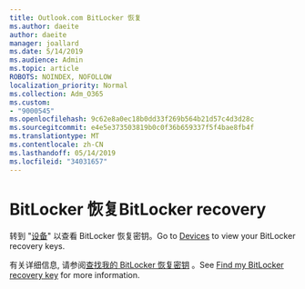 ```yaml
---
title: Outlook.com BitLocker 恢复
ms.author: daeite
author: daeite
manager: joallard
ms.date: 5/14/2019
ms.audience: Admin
ms.topic: article
ROBOTS: NOINDEX, NOFOLLOW
localization_priority: Normal
ms.collection: Adm_O365
ms.custom:
- "9000545"
ms.openlocfilehash: 9c62e8a0ec18b0dd33f269b564b21d57c4d3d28c
ms.sourcegitcommit: e4e5e373503819b0c0f36b659337f5f4bae8fb4f
ms.translationtype: MT
ms.contentlocale: zh-CN
ms.lasthandoff: 05/14/2019
ms.locfileid: "34031657"
---
```

# <a name="bitlocker-recovery"></a><span data-ttu-id="00d22-102">BitLocker 恢复</span><span class="sxs-lookup"><span data-stu-id="00d22-102">BitLocker recovery</span></span>

<span data-ttu-id="00d22-103">转到 "[设备](https://account.microsoft.com/devices/recoverykey)" 以查看 BitLocker 恢复密钥。</span><span class="sxs-lookup"><span data-stu-id="00d22-103">Go to [Devices](https://account.microsoft.com/devices/recoverykey) to view your BitLocker recovery keys.</span></span>

<span data-ttu-id="00d22-104">有关详细信息, 请参阅[查找我的 BitLocker 恢复密钥](https://support.microsoft.com/help/4026181) 。</span><span class="sxs-lookup"><span data-stu-id="00d22-104">See [Find my BitLocker recovery key](https://support.microsoft.com/help/4026181) for more information.</span></span>